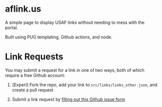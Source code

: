 # aflink.us

A simple page to display USAF links without needing to mess with the portal. 

Built using PUG templating, Github actions, and node. 

# Link Requests

You may submit a request for a link in one of two ways, both of which require a free Github account:

1. [Expert] Fork the repo, add your link to `src/links/links_other.json`, and create a pull request

2. Submit a link request by [filling out this Github issue form](https://github.com/dadatuputi/aflinks/issues/new?assignees=dadatuputi&labels=link+request&template=request_link.yaml&title=%5BLINK%5D%3A+)
